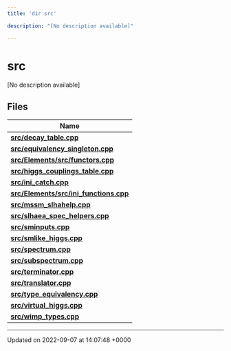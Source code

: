 ```yaml
---
title: 'dir src'

description: "[No description available]"

---
```


# src

[No description available]

## Files

| Name           |
| -------------- |
| **[src/decay_table.cpp](/documentation/code/files/decay__table_8cpp/#file-decay-tablecpp)**  |
| **[src/equivalency_singleton.cpp](/documentation/code/files/equivalency__singleton_8cpp/#file-equivalency-singletoncpp)**  |
| **[src/Elements/src/functors.cpp](/documentation/code/files/elements_2src_2functors_8cpp/#file-elementssrcfunctorscpp)**  |
| **[src/higgs_couplings_table.cpp](/documentation/code/files/higgs__couplings__table_8cpp/#file-higgs-couplings-tablecpp)**  |
| **[src/ini_catch.cpp](/documentation/code/files/ini__catch_8cpp/#file-ini-catchcpp)**  |
| **[src/Elements/src/ini_functions.cpp](/documentation/code/files/elements_2src_2ini__functions_8cpp/#file-elementssrcini-functionscpp)**  |
| **[src/mssm_slhahelp.cpp](/documentation/code/files/mssm__slhahelp_8cpp/#file-mssm-slhahelpcpp)**  |
| **[src/slhaea_spec_helpers.cpp](/documentation/code/files/slhaea__spec__helpers_8cpp/#file-slhaea-spec-helperscpp)**  |
| **[src/sminputs.cpp](/documentation/code/files/sminputs_8cpp/#file-sminputscpp)**  |
| **[src/smlike_higgs.cpp](/documentation/code/files/smlike__higgs_8cpp/#file-smlike-higgscpp)**  |
| **[src/spectrum.cpp](/documentation/code/files/spectrum_8cpp/#file-spectrumcpp)**  |
| **[src/subspectrum.cpp](/documentation/code/files/subspectrum_8cpp/#file-subspectrumcpp)**  |
| **[src/terminator.cpp](/documentation/code/files/terminator_8cpp/#file-terminatorcpp)**  |
| **[src/translator.cpp](/documentation/code/files/translator_8cpp/#file-translatorcpp)**  |
| **[src/type_equivalency.cpp](/documentation/code/files/type__equivalency_8cpp/#file-type-equivalencycpp)**  |
| **[src/virtual_higgs.cpp](/documentation/code/files/virtual__higgs_8cpp/#file-virtual-higgscpp)**  |
| **[src/wimp_types.cpp](/documentation/code/files/wimp__types_8cpp/#file-wimp-typescpp)**  |






-------------------------------

Updated on 2022-09-07 at 14:07:48 +0000
